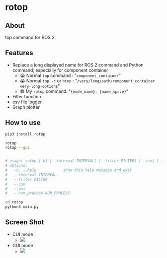 # rotop

## About

top command for ROS 2

## Features

- Replace a long displayed name for ROS 2 command and Python command, especially for component container
  - :sob: Normal `top` command : "`component_container`"
  - :sob: Normal `top -c` or `htop` : "`/very/long/path/component_container` `very-long-options`"
  - :smile: My `rotop` command: "`{node_name}, {name_space}`"
- Filter function
- csv file logger
- Graph plotter

## How to use

```sh
pip3 install rotop

rotop
rotop --gui


# usage: rotop [-h] [--interval INTERVAL] [--filter FILTER] [--csv] [--gui] [--num_process NUM_PROCESS]
# options:
#   -h, --help            show this help message and exit
#   --interval INTERVAL
#   --filter FILTER
#   --csv
#   --gui
#   --num_process NUM_PROCESS
```

```sh
cd rotop
python3 main.py
```

## Screen Shot

- CUI mode
  - ![](./00_doc/capture_00.png)
- GUI mode
  - ![](./00_doc/capture_01.png)
